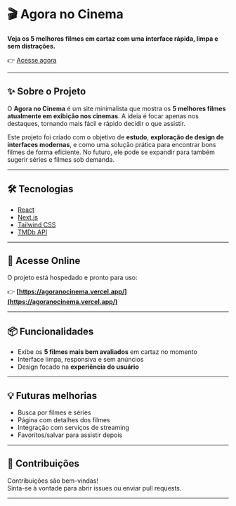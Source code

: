 # 🎬 Agora no Cinema

**Veja os 5 melhores filmes em cartaz com uma interface rápida, limpa e sem distrações.**

👉 [Acesse agora](https://agoranocinema.vercel.app/)

---

## ✨ Sobre o Projeto

O **Agora no Cinema** é um site minimalista que mostra os **5 melhores filmes atualmente em exibição nos cinemas**. A ideia é focar apenas nos destaques, tornando mais fácil e rápido decidir o que assistir.

Este projeto foi criado com o objetivo de **estudo**, **exploração de design de interfaces modernas**, e como uma solução prática para encontrar bons filmes de forma eficiente. No futuro, ele pode se expandir para também sugerir séries e filmes sob demanda.

---

## 🛠 Tecnologias

- [React](https://reactjs.org/)
- [Next.js](https://nextjs.org/)
- [Tailwind CSS](https://tailwindcss.com/)
- [TMDb API](https://www.themoviedb.org/documentation/api)

---

## 🚀 Acesse Online

O projeto está hospedado e pronto para uso:

👉 **[https://agoranocinema.vercel.app/](https://agoranocinema.vercel.app/)**

---

## 📦 Funcionalidades

- Exibe os **5 filmes mais bem avaliados** em cartaz no momento
- Interface limpa, responsiva e sem anúncios
- Design focado na **experiência do usuário**

---

## 💡 Futuras melhorias

- Busca por filmes e séries
- Página com detalhes dos filmes
- Integração com serviços de streaming
- Favoritos/salvar para assistir depois

---

## 🤝 Contribuições

Contribuições são bem-vindas!  
Sinta-se à vontade para abrir issues ou enviar pull requests.

---
